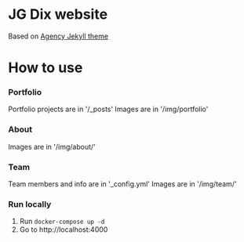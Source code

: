 JG Dix website
====================

Based on [Agency Jekyll theme](https://github.com/y7kim/agency-jekyll-theme)

# How to use

### Portfolio 
Portfolio projects are in '/_posts'
Images are in '/img/portfolio'

### About
Images are in '/img/about/'

### Team
Team members and info are in '_config.yml'
Images are in '/img/team/'

### Run locally
1. Run `docker-compose up -d`
2. Go to http://localhost:4000